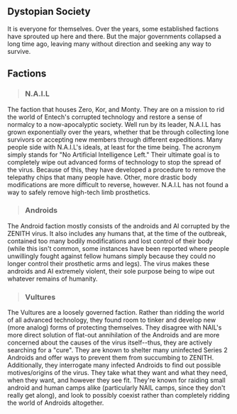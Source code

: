 ## Dystopian Society ##
It is everyone for themselves. Over the years, some established factions have sprouted up here and there. But the major governments collapsed a long time ago, leaving many without direction and seeking any way to survive.

## Factions ##
> ### N.A.I.L ###
The faction that houses Zero, Kor, and Monty. They are on a mission to rid the world of Entech's corrupted technology and restore a sense of normalcy to a now-apocalyptic society. Well run by its leader, N.A.I.L has grown exponentially over the years, whether that be through collecting lone survivors or accepting new members through different expeditions. Many people side with N.A.I.L's ideals, at least for the time being. The acronym simply stands for "No Artificial Intelligence Left." Their ultimate goal is to completely wipe out advanced forms of technology to stop the spread of the virus. Because of this, they have developed a procedure to remove the telepathy chips that many people have. Other, more drastic body modifications are more difficult to reverse, however. N.A.I.L has not found a way to safely remove high-tech limb prosthetics.
> ### Androids ###
The Android faction mostly consists of the androids and AI corrupted by the ZENITH virus. It also includes any humans that, at the time of the outbreak, contained too many bodily modifications and lost control of their body (while this isn't common, some instances have been reported where people unwillingly fought against fellow humans simply because they could no longer control their prosthetic arms and legs). The virus makes these androids and AI extremely violent, their sole purpose being to wipe out whatever remains of humanity.
> ### Vultures ###
The Vultures are a loosely governed faction. Rather than ridding the world of all advanced technology, they found room to tinker and develop new (more analog) forms of protecting themselves. They disagree with NAIL's more direct solution of flat-out annihilation of the Androids and are more concerned about the causes of the virus itself--thus, they are actively searching for a "cure". They are known to shelter many uninfected Series 2 Androids and offer ways to prevent them from succumbing to ZENITH. Additionally, they interrogate many infected Androids to find out possible motives/origins of the virus. They take what they want and what they need, when they want, and however they see fit. They're known for raiding small android and human camps alike (particularly NAIL camps, since they don't really get along), and look to possibly coexist rather than completely ridding the world of Androids altogether.
